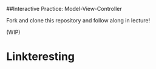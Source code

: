 

##Interactive Practice: Model-View-Controller

Fork and clone this repository and follow along in lecture!

(WIP)


# Linkteresting
